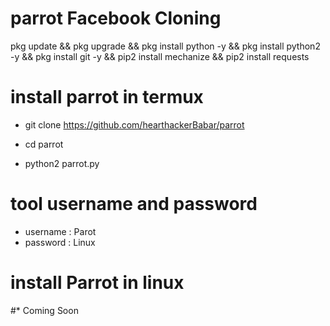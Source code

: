 # parrot Facebook Cloning


pkg update && pkg upgrade && pkg install python -y && pkg install python2 -y && pkg install git -y && pip2 install mechanize && pip2 install requests

# install parrot in termux

* git clone https://github.com/hearthackerBabar/parrot

* cd parrot
* python2 parrot.py

# tool username and password

* username : Parot
* password : Linux

# install Parrot in linux

#* Coming Soon
